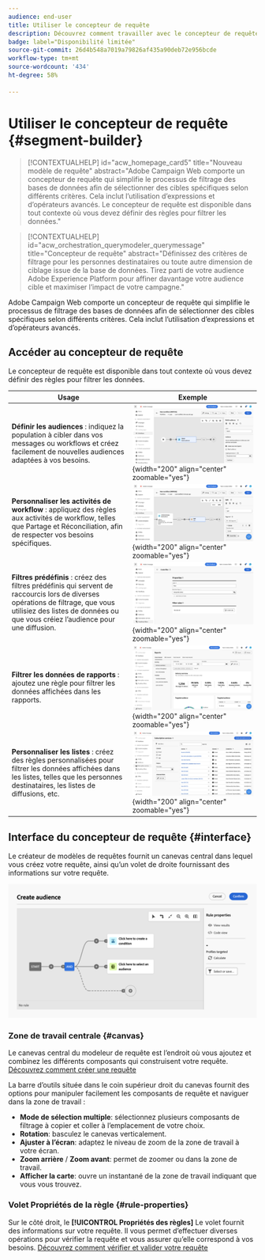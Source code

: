 ```yaml
---
audience: end-user
title: Utiliser le concepteur de requête
description: Découvrez comment travailler avec le concepteur de requête d’Adobe Campaign Web.
badge: label="Disponibilité limitée"
source-git-commit: 26d4b548a7019a79826af435a90deb72e956bcde
workflow-type: tm+mt
source-wordcount: '434'
ht-degree: 58%

---
```


# Utiliser le concepteur de requête {#segment-builder}


>[!CONTEXTUALHELP]
>id="acw_homepage_card5"
>title="Nouveau modèle de requête"
>abstract="Adobe Campaign Web comporte un concepteur de requête qui simplifie le processus de filtrage des bases de données afin de sélectionner des cibles spécifiques selon différents critères. Cela inclut l’utilisation d’expressions et d’opérateurs avancés. Le concepteur de requête est disponible dans tout contexte où vous devez définir des règles pour filtrer les données."

>[!CONTEXTUALHELP]
>id="acw_orchestration_querymodeler_querymessage"
>title="Concepteur de requête"
>abstract="Définissez des critères de filtrage pour les personnes destinataires ou toute autre dimension de ciblage issue de la base de données. Tirez parti de votre audience Adobe Experience Platform pour affiner davantage votre audience cible et maximiser l’impact de votre campagne."

Adobe Campaign Web comporte un concepteur de requête qui simplifie le processus de filtrage des bases de données afin de sélectionner des cibles spécifiques selon différents critères. Cela inclut l’utilisation d’expressions et d’opérateurs avancés.

## Accéder au concepteur de requête

Le concepteur de requête est disponible dans tout contexte où vous devez définir des règles pour filtrer les données.

| Usage | Exemple |
|  ---  |  ---  |
| **Définir les audiences** : indiquez la population à cibler dans vos messages ou workflows et créez facilement de nouvelles audiences adaptées à vos besoins. | ![](assets/access-audience.png){width="200" align="center" zoomable="yes"} |
| **Personnaliser les activités de workflow** : appliquez des règles aux activités de workflow, telles que Partage et Réconciliation, afin de respecter vos besoins spécifiques. | ![](assets/access-workflow.png){width="200" align="center" zoomable="yes"} |
| **Filtres prédéfinis** : créez des filtres prédéfinis qui servent de raccourcis lors de diverses opérations de filtrage, que vous utilisiez des listes de données ou que vous créiez l’audience pour une diffusion. | ![](assets/access-predefined-filter.png){width="200" align="center" zoomable="yes"} |
| **Filtrer les données de rapports** : ajoutez une règle pour filtrer les données affichées dans les rapports. | ![](assets/access-reports.png){width="200" align="center" zoomable="yes"} |
| **Personnaliser les listes** : créez des règles personnalisées pour filtrer les données affichées dans les listes, telles que les personnes destinataires, les listes de diffusions, etc. | ![](assets/access-lists.png){width="200" align="center" zoomable="yes"} |

<!--**Dynamize content**: make your content dynamic by creating conditions that define which content should be displayed to different recipients, ensuring personalized and relevant messaging.

+++Example

![](assets/access-audience.png)

 +++
-->

## Interface du concepteur de requête {#interface}

Le créateur de modèles de requêtes fournit un canevas central dans lequel vous créez votre requête, ainsi qu’un volet de droite fournissant des informations sur votre requête.

![](assets/query-interface.png)

### Zone de travail centrale {#canvas}

Le canevas central du modeleur de requête est l’endroit où vous ajoutez et combinez les différents composants qui construisent votre requête. [Découvrez comment créer une requête](build-query.md)

La barre d’outils située dans le coin supérieur droit du canevas fournit des options pour manipuler facilement les composants de requête et naviguer dans la zone de travail :

* **Mode de sélection multiple**: sélectionnez plusieurs composants de filtrage à copier et coller à l’emplacement de votre choix.
* **Rotation**: basculez le canevas verticalement.
* **Ajuster à l’écran**: adaptez le niveau de zoom de la zone de travail à votre écran.
* **Zoom arrière** / **Zoom avant**: permet de zoomer ou dans la zone de travail.
* **Afficher la carte**: ouvre un instantané de la zone de travail indiquant que vous vous trouvez.

### Volet Propriétés de la règle {#rule-properties}

Sur le côté droit, le **[!UICONTROL Propriétés des règles]** Le volet fournit des informations sur votre requête. Il vous permet d’effectuer diverses opérations pour vérifier la requête et vous assurer qu’elle correspond à vos besoins. [Découvrez comment vérifier et valider votre requête](build-query.md#check-and-validate-your-query)
